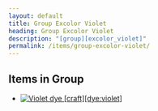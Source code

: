 ```yaml
---
layout: default
title: Group Excolor Violet
heading: Group Excolor Violet
description: "[group][excolor_violet]"
permalink: /items/group-excolor-violet/
---
```



## Items in Group

<ul class="list-items">
    <li><a href="{{site.baseurl}}/items/dye-violet/"><img src="{{site.baseurl}}/assets/img/items/textures/dye_violet.png" data-toggle="tooltip" title="Violet dye [craft][dye:violet]"></a></li>
</ul>
